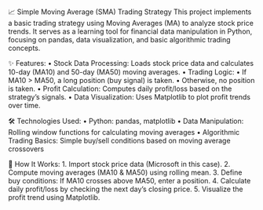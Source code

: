 📈 Simple Moving Average (SMA) Trading Strategy
This project implements a basic trading strategy using Moving Averages (MA) to analyze stock price trends. It serves as a learning tool for financial data manipulation in Python, focusing on pandas, data visualization, and basic algorithmic trading concepts.

✨ Features:
	•	Stock Data Processing: Loads stock price data and calculates 10-day (MA10) and 50-day (MA50) moving averages.
	•	Trading Logic:
	•	If MA10 > MA50, a long position (buy signal) is taken.
	•	Otherwise, no position is taken.
	•	Profit Calculation: Computes daily profit/loss based on the strategy’s signals.
	•	Data Visualization: Uses Matplotlib to plot profit trends over time.

🛠️ Technologies Used:
	•	Python: pandas, matplotlib
	•	Data Manipulation: Rolling window functions for calculating moving averages
	•	Algorithmic Trading Basics: Simple buy/sell conditions based on moving average crossovers
 
🚀 How It Works:
	1.	Import stock price data (Microsoft in this case).
	2.	Compute moving averages (MA10 & MA50) using rolling mean.
	3.	Define buy conditions: If MA10 crosses above MA50, enter a position.
	4.	Calculate daily profit/loss by checking the next day’s closing price.
	5.	Visualize the profit trend using Matplotlib.
